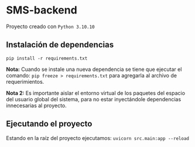 # SMS-backend 

Proyecto creado con `Python 3.10.10`

## Instalación de dependencias

`pip install -r requirements.txt`

**Nota:** Cuando se instale una nueva dependencia se tiene que ejecutar el comando: `pip freeze > requirements.txt`
para agregarla al archivo de requerimientos.

**Nota 2:** Es importante aislar el entorno virtual de los paquetes del espacio del usuario global del sistema, para no
estar inyectándole dependencias innecesarias al proyecto.

## Ejecutando el proyecto

Estando en la raíz del proyecto ejecutamos: `uvicorn src.main:app --reload`